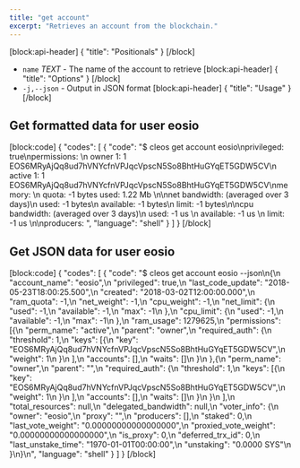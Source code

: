 ```yaml
---
title: "get account"
excerpt: "Retrieves an account from the blockchain."
---
```

[block:api-header]
{
  "title": "Positionals"
}
[/block]
- `name` _TEXT_ - The name of the account to retrieve
[block:api-header]
{
  "title": "Options"
}
[/block]
- `-j,--json` - Output in JSON format
[block:api-header]
{
  "title": "Usage"
}
[/block]
## Get formatted data for user **eosio**
[block:code]
{
  "codes": [
    {
      "code": "$ cleos get account eosio\nprivileged: true\npermissions: \n     owner     1:    1 EOS6MRyAjQq8ud7hVNYcfnVPJqcVpscN5So8BhtHuGYqET5GDW5CV\n        active     1:    1 EOS6MRyAjQq8ud7hVNYcfnVPJqcVpscN5So8BhtHuGYqET5GDW5CV\nmemory: \n     quota:        -1 bytes  used:      1.22 Mb   \n\nnet bandwidth: (averaged over 3 days)\n     used:                -1 bytes\n     available:           -1 bytes\n     limit:               -1 bytes\n\ncpu bandwidth: (averaged over 3 days)\n     used:                -1 us   \n     available:           -1 us   \n     limit:               -1 us   \n\nproducers:     <not voted>",
      "language": "shell"
    }
  ]
}
[/block]
## Get JSON data for user **eosio**
[block:code]
{
  "codes": [
    {
      "code": "$ cleos get account eosio --json\n{\n  \"account_name\": \"eosio\",\n  \"privileged\": true,\n  \"last_code_update\": \"2018-05-23T18:00:25.500\",\n  \"created\": \"2018-03-02T12:00:00.000\",\n  \"ram_quota\": -1,\n  \"net_weight\": -1,\n  \"cpu_weight\": -1,\n  \"net_limit\": {\n    \"used\": -1,\n    \"available\": -1,\n    \"max\": -1\n  },\n  \"cpu_limit\": {\n    \"used\": -1,\n    \"available\": -1,\n    \"max\": -1\n  },\n  \"ram_usage\": 1279625,\n  \"permissions\": [{\n      \"perm_name\": \"active\",\n      \"parent\": \"owner\",\n      \"required_auth\": {\n        \"threshold\": 1,\n        \"keys\": [{\n            \"key\": \"EOS6MRyAjQq8ud7hVNYcfnVPJqcVpscN5So8BhtHuGYqET5GDW5CV\",\n            \"weight\": 1\n          }\n        ],\n        \"accounts\": [],\n        \"waits\": []\n      }\n    },{\n      \"perm_name\": \"owner\",\n      \"parent\": \"\",\n      \"required_auth\": {\n        \"threshold\": 1,\n        \"keys\": [{\n            \"key\": \"EOS6MRyAjQq8ud7hVNYcfnVPJqcVpscN5So8BhtHuGYqET5GDW5CV\",\n            \"weight\": 1\n          }\n        ],\n        \"accounts\": [],\n        \"waits\": []\n      }\n    }\n  ],\n  \"total_resources\": null,\n  \"delegated_bandwidth\": null,\n  \"voter_info\": {\n    \"owner\": \"eosio\",\n    \"proxy\": \"\",\n    \"producers\": [],\n    \"staked\": 0,\n    \"last_vote_weight\": \"0.00000000000000000\",\n    \"proxied_vote_weight\": \"0.00000000000000000\",\n    \"is_proxy\": 0,\n    \"deferred_trx_id\": 0,\n    \"last_unstake_time\": \"1970-01-01T00:00:00\",\n    \"unstaking\": \"0.0000 SYS\"\n  }\n}\n",
      "language": "shell"
    }
  ]
}
[/block]